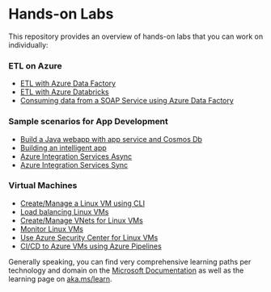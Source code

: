 # Hands-on Labs

This repository provides an overview of hands-on labs that you can work on individually:

### ETL on Azure
* [ETL with Azure Data Factory](https://github.com/machteldbogels/handsonlabs/blob/master/etlwithadf/instructions.md)
* [ETL with Azure Databricks](https://github.com/machteldbogels/handsonlabs/blob/master/etlwithdatabricks/instructions.md)
* [Consuming data from a SOAP Service using Azure Data Factory](https://medium.com/@gabrielsribe/consuming-a-soap-service-using-azure-data-factory-copy-data-activity-a4a3332cc4c)

### Sample scenarios for App Development
* [Build a Java webapp with app service and Cosmos Db](https://docs.microsoft.com/en-us/azure/app-service/tutorial-java-spring-cosmosdb)
* [Building an intelligent app](https://github.com/microsoft/TailwindTraders)
* [Azure Integration Services Async](https://github.com/pascalvanderheiden/ais-async-pattern)
* [Azure Integration Services Sync](https://github.com/pascalvanderheiden/ais-sync-pattern)

### Virtual Machines
* [Create/Manage a Linux VM using CLI](https://docs.microsoft.com/en-us/azure/virtual-machines/linux/tutorial-manage-vm)
* [Load balancing Linux VMs](https://docs.microsoft.com/en-us/azure/virtual-machines/linux/tutorial-load-balancer)
* [Create/Manage VNets for Linux VMs](https://docs.microsoft.com/en-us/azure/virtual-machines/linux/tutorial-virtual-network)
* [Monitor Linux VMs](https://docs.microsoft.com/en-us/azure/virtual-machines/linux/tutorial-monitor)
* [Use Azure Security Center for Linux VMs](https://docs.microsoft.com/en-us/azure/virtual-machines/linux/tutorial-azure-security)
* [CI/CD to Azure VMs using Azure Pipelines](https://docs.microsoft.com/en-us/azure/virtual-machines/linux/tutorial-build-deploy-azure-pipelines?tabs=java)

Generally speaking, you can find very comprehensive learning paths per technology and domain on the [Microsoft Documentation](https://docs.microsoft.com/en-us/) as well as the learning page on [aka.ms/learn](https://aka.ms/learn).

